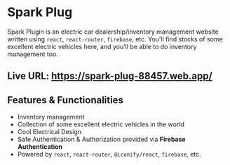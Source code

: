 # Spark Plug

Spark Plugin is an electric car dealership/inventory management website written using `react`, `react-router`, `firebase`, etc. You'll find stocks of some excellent electric vehicles here, and you'll be able to do inventory management too.

## Live URL: https://spark-plug-88457.web.app/

## Features & Functionalities

- Inventory management
- Collection of some excellent electric vehicles in the world
- Cool Electrical Design
- Safe Authentication & Authorization provided via **Firebase Authentication**
- Powered by `react`, `react-router`, `@iconify/react`, `firebase`, etc.
